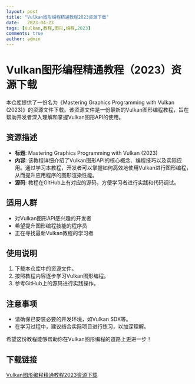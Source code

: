 ```yaml
---
layout: post
title: "Vulkan图形编程精通教程2023资源下载"
date:   2023-04-23
tags: [Vulkan,教程,图形,编程,2023]
comments: true
author: admin
---
```

# Vulkan图形编程精通教程（2023）资源下载

本仓库提供了一份名为《Mastering Graphics Programming with Vulkan (2023)》的资源文件下载。该资源文件是一份最新的Vulkan图形编程教程，旨在帮助开发者深入理解和掌握Vulkan图形API的使用。

## 资源描述

- **标题**: Mastering Graphics Programming with Vulkan (2023)
- **内容**: 该教程详细介绍了Vulkan图形API的核心概念、编程技巧以及实际应用。通过学习本教程，开发者可以掌握如何高效地使用Vulkan进行图形编程，从而提升应用程序的图形渲染性能。
- **源码**: 教程在GitHub上有对应的源码，方便学习者进行实践和代码调试。

## 适用人群

- 对Vulkan图形API感兴趣的开发者
- 希望提升图形编程技能的程序员
- 正在寻找最新Vulkan教程的学习者

## 使用说明

1. 下载本仓库中的资源文件。
2. 按照教程内容逐步学习Vulkan图形编程。
3. 参考GitHub上的源码进行实践操作。

## 注意事项

- 请确保已安装必要的开发环境，如Vulkan SDK等。
- 在学习过程中，建议结合实际项目进行练习，以加深理解。

希望这份教程能够帮助你在Vulkan图形编程的道路上更进一步！

## 下载链接

[Vulkan图形编程精通教程2023资源下载](https://pan.quark.cn/s/04c7b709a770)